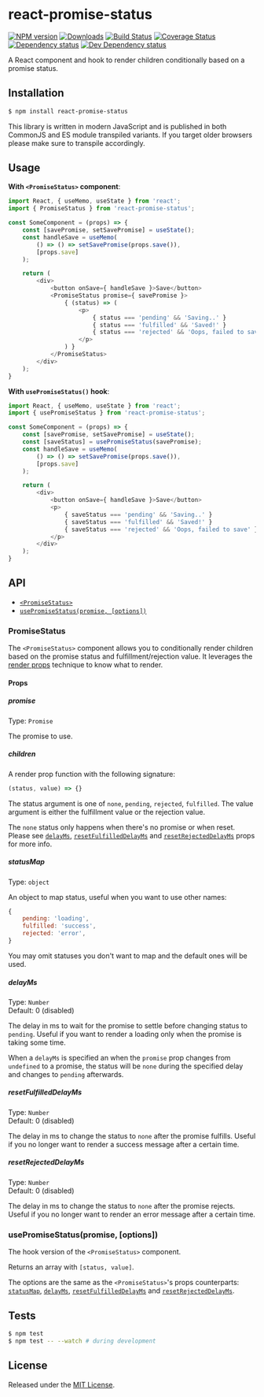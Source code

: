 # react-promise-status

[![NPM version][npm-image]][npm-url] [![Downloads][downloads-image]][npm-url] [![Build Status][travis-image]][travis-url] [![Coverage Status][codecov-image]][codecov-url] [![Dependency status][david-dm-image]][david-dm-url] [![Dev Dependency status][david-dm-dev-image]][david-dm-dev-url]

[npm-url]:https://npmjs.org/package/react-promise-status
[downloads-image]:http://img.shields.io/npm/dm/react-promise-status.svg
[npm-image]:http://img.shields.io/npm/v/react-promise-status.svg
[travis-url]:https://travis-ci.org/moxystudio/react-promise-status
[travis-image]:http://img.shields.io/travis/moxystudio/react-promise-status/master.svg
[codecov-url]:https://codecov.io/gh/moxystudio/react-promise-status
[codecov-image]:https://img.shields.io/codecov/c/github/moxystudio/react-promise-status/master.svg
[david-dm-url]:https://david-dm.org/moxystudio/react-promise-status
[david-dm-image]:https://img.shields.io/david/moxystudio/react-promise-status.svg
[david-dm-dev-url]:https://david-dm.org/moxystudio/react-promise-status?type=dev
[david-dm-dev-image]:https://img.shields.io/david/dev/moxystudio/react-promise-status.svg

A React component and hook to render children conditionally based on a promise status.


## Installation

```sh
$ npm install react-promise-status
```

This library is written in modern JavaScript and is published in both CommonJS and ES module transpiled variants. If you target older browsers please make sure to transpile accordingly.


## Usage

**With `<PromiseStatus>` component**:

```js
import React, { useMemo, useState } from 'react';
import { PromiseStatus } from 'react-promise-status';

const SomeComponent = (props) => {
    const [savePromise, setSavePromise] = useState();
    const handleSave = useMemo(
        () => () => setSavePromise(props.save()),
        [props.save]
    );

    return (
        <div>
            <button onSave={ handleSave }>Save</button>
            <PromiseStatus promise={ savePromise }>
                { (status) => (
                    <p>
                        { status === 'pending' && 'Saving..' }
                        { status === 'fulfilled' && 'Saved!' }
                        { status === 'rejected' && 'Oops, failed to save' }
                    </p>
                ) }
            </PromiseStatus>
        </div>
    );
}
```

**With `usePromiseStatus()` hook**:

```js
import React, { useMemo, useState } from 'react';
import { usePromiseStatus } from 'react-promise-status';

const SomeComponent = (props) => {
    const [savePromise, setSavePromise] = useState();
    const [saveStatus] = usePromiseStatus(savePromise);
    const handleSave = useMemo(
        () => () => setSavePromise(props.save()),
        [props.save]
    );

    return (
        <div>
            <button onSave={ handleSave }>Save</button>
            <p>
                { saveStatus === 'pending' && 'Saving..' }
                { saveStatus === 'fulfilled' && 'Saved!' }
                { saveStatus === 'rejected' && 'Oops, failed to save' }
            </p>
        </div>
    );
}
```

## API

- [`<PromiseStatus>`](#promisestatus)
- [`usePromiseStatus(promise, [options])`](#usepromisestatuspromise-options)

### PromiseStatus

The `<PromiseStatus>` component allows you to conditionally render children based on the promise status and fulfillment/rejection value. It leverages the [render props](https://reactjs.org/docs/render-props.html) technique to know what to render.

#### Props

##### promise

Type: `Promise`

The promise to use.

##### children

A render prop function with the following signature:

```js
(status, value) => {}
```

The status argument is one of `none`, `pending`, `rejected`, `fulfilled`. The value argument is either the fulfillment value or the rejection value.

The `none` status only happens when there's no promise or when reset. Please see [`delayMs`](#delayms), [`resetFulfilledDelayMs`](#resetfulfilleddelayms) and [`resetRejectedDelayMs`](#resetrejecteddelayms) props for more info.

##### statusMap

Type: `object`

An object to map status, useful when you want to use other names:

```js
{
    pending: 'loading',
    fulfilled: 'success',
    rejected: 'error',
}
```

You may omit statuses you don't want to map and the default ones will be used.

##### delayMs

Type: `Number`   
Default: 0 (disabled)

The delay in ms to wait for the promise to settle before changing status to `pending`. Useful if you want to render a loading only when the promise is taking some time.

When a `delayMs` is specified an when the `promise` prop changes from `undefined` to a promise, the status will be `none` during the specified delay and changes to `pending` afterwards.

##### resetFulfilledDelayMs

Type: `Number`   
Default: 0 (disabled)

The delay in ms to change the status to `none` after the promise fulfills. Useful if you no longer want to render a success message after a certain time.

##### resetRejectedDelayMs

Type: `Number`   
Default: 0 (disabled)

The delay in ms to change the status to `none` after the promise rejects. Useful if you no longer want to render an error message after a certain time.

### usePromiseStatus(promise, [options])

The hook version of the `<PromiseStatus>` component.

Returns an array with `[status, value]`.

The options are the same as the `<PromiseStatus>`'s props counterparts: [`statusMap`](#statusmap), [`delayMs`](#delayms), [`resetFulfilledDelayMs`](#resetfulfilleddelayms) and [`resetRejectedDelayMs`](#resetrejecteddelayms).


## Tests

```sh
$ npm test
$ npm test -- --watch # during development
```


## License

Released under the [MIT License](http://www.opensource.org/licenses/mit-license.php).

